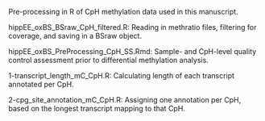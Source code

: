 Pre-processing in R of CpH methylation data used in this manuscript.

hippEE_oxBS_BSraw_CpH_filtered.R: Reading in methratio files, filtering for coverage, and saving in a BSraw object.

hippEE_oxBS_PreProcessing_CpH_SS.Rmd: Sample- and CpH-level quality control assessment prior to differential methylation analysis.

1-transcript_length_mC_CpH.R: Calculating length of each transcript annotated per CpH.

2-cpg_site_annotation_mC_CpH.R: Assigning one annotation per CpH, based on the longest transcript mapping to that CpH.
